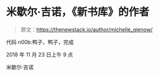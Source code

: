 # 米歇尔·吉诺，《新书库》的作者

> 原文：<https://thenewstack.io/author/michelle_gienow/>

代码 n00b:鸭子，鸭子，完成

2018 年 11 月 23 日上午 9 点

米歇尔·吉诺